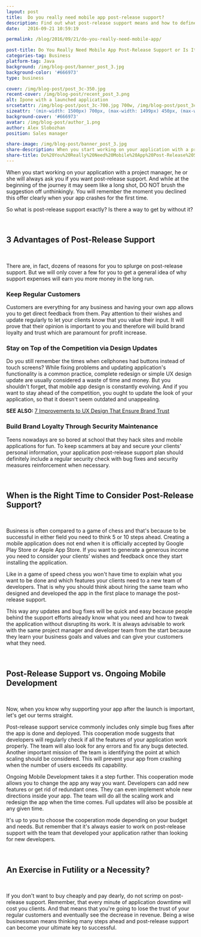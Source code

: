 ```yaml
---
layout: post
title:  Do you really need mobile app post-release support?
description: Find out what post-release support means and how to define whether you need it or not. Main advantages of mobile app post-release support.
date:   2016-09-21 10:59:19

permalink: /blog/2016/09/21/do-you-really-need-mobile-app/

post-title: Do You Really Need Mobile App Post-Release Support or Is It an Exercise in Futility?
categories-tag: Business
platform-tag: Java
background: /img/blog-post/banner_post_3.jpg
background-color: '#666973'
type: business

cover: /img/blog-post/post_3c-350.jpg
recent-cover: /img/blog-post/recent_post_3.png
alt: Ipone with a launched application
srcsetattr: /img/blog-post/post_3c-700.jpg 700w, /img/blog-post/post_3c-450.jpg 450w, /img/blog-post/post_3c-350.jpg 350w
sizeattr: '(min-width: 1500px) 700px, (max-width: 1499px) 450px, (max-width: 1000px) 350px, 700px'
background-cover: '#666973'
avatar: /img/blog-post/author_1.png
author: Alex Slobozhan
position: Sales manager

share-image: /img/blog-post/banner_post_3.jpg
share-description: When you start working on your application with a project manager, he or she will always ask you if you want post-release support. And while at the beginning of the journey it may seem like a long shot, DO NOT brush the suggestion off unthinkingly. You will remember the moment you declined this offer clearly when your app crashes for the first time.
share-title: Do%20You%20Really%20Need%20Mobile%20App%20Post-Release%20Support%20or%20Is%20It%20an%20Exercise%20in%20Futility
---
```


<div class="post-body p-t-6rem">
    <p>When you start working on your application with a project manager, he or she will always ask you if you want post-release support. And while at the beginning of the journey it may seem like a long shot, DO NOT brush the suggestion off unthinkingly. You will remember the moment you declined this offer clearly when your app crashes for the first time.</p>
    <p>So what is post-release support exactly? Is there a way to get by without it?</p>
    <br>
    <h2>3 Advantages of Post-Release Support</h2><br>
    <p>There are, in fact, dozens of reasons for you to splurge on post-release support. But we will only cover a few for you to get a general idea of why support expenses will earn you more money in the long run.</p>
    <h3>Keep Regular Customers</h3>
    <p>Customers are everything for any business and having your own app allows you to get direct feedback from them. Pay attention to their wishes and update regularly to let your clients know that you value their input. It will prove that their opinion is important to you and therefore will build brand loyalty and trust which are paramount for profit increase.</p>
    <h3>Stay on Top of the Competition via Design Updates</h3>
    <p>Do you still remember the times when cellphones had buttons instead of touch screens? While fixing problems and updating application's functionality is a common practice, complete redesign or simple UX design update are usually considered a waste of time and money. But you shouldn't forget, that mobile app design is constantly evolving. And if you want to stay ahead of the competition, you ought to update the look of your application, so that it doesn't seem outdated and unappealing.</p>
    <p><strong>SEE ALSO: </strong><a href="/blog/2016/09/14/7-improvements-to-ux-design-that-ensure-brand-trust/">7 Improvements to UX Design That Ensure Brand Trust</a></p>
    <h3>Build Brand Loyalty Through Security Maintenance</h3>
    <p>Teens nowadays are so bored at school that they hack sites and mobile applications for fun. To keep scammers at bay and secure your clients' personal information, your application post-release support plan should definitely include a regular security check with bug fixes and security measures reinforcement when necessary.</p>
    <br>
    <h2>When is the Right Time to Consider Post-Release Support?</h2><br>
    <p>Business is often compared to a game of chess and that's because to be successful in either field you need to think 5 or 10 steps ahead. Creating a mobile application does not end when it is officially accepted by Google Play Store or Apple App Store. If you want to generate a generous income you need to consider your clients’ wishes and feedback once they start installing the application.</p>
    <p>Like in a game of speed chess you won't have time to explain what you want to be done and which features your clients need to a new team of developers. That is why you should think about hiring the same team who designed and developed the app in the first place to manage the post-release support.</p>
    <p>This way any updates and bug fixes will be quick and easy because people behind the support efforts already know what you need and how to tweak the application without disrupting its work. It is always advisable to work with the same project manager and developer team from the start because they learn your business goals and values and can give your customers what they need.</p>
    <br>
    <h2>Post-Release Support vs. Ongoing Mobile Development</h2><br>
    <p>Now, when you know why supporting your app after the launch is important, let's get our terms straight.</p>
    <p>Post-release support service commonly includes only simple bug fixes after the app is done and deployed. This cooperation mode suggests that developers will regularly check if all the features of your application work properly. The team will also look for any errors and fix any bugs detected. Another important mission of the team is identifying the point at which scaling should be considered. This will prevent your app from crashing when the number of users exceeds its capability.</p>
    <p>Ongoing Mobile Development takes it a step further. This cooperation mode allows you to change the app any way you want. Developers can add new features or get rid of redundant ones. They can even implement whole new directions inside your app. The team will do all the scaling work and redesign the app when the time comes. Full updates will also be possible at any given time.</p>
    <p>It's up to you  to choose the cooperation mode depending on your budget and needs. But remember that it's always easier to work on post-release support with the team that developed your application rather than looking for new developers.</p>
    <br>
    <h2>An Exercise in Futility or a Necessity?</h2><br>
    <p>If you don't want to buy cheaply and pay dearly, do not scrimp on post-release support. Remember, that every minute of application downtime will cost you clients. And that means that you're going to lose the trust of your regular customers and eventually see the decrease in revenue. Being a wise businessman means thinking many steps ahead and post-release support can become your ultimate key to successful.</p>
</div>